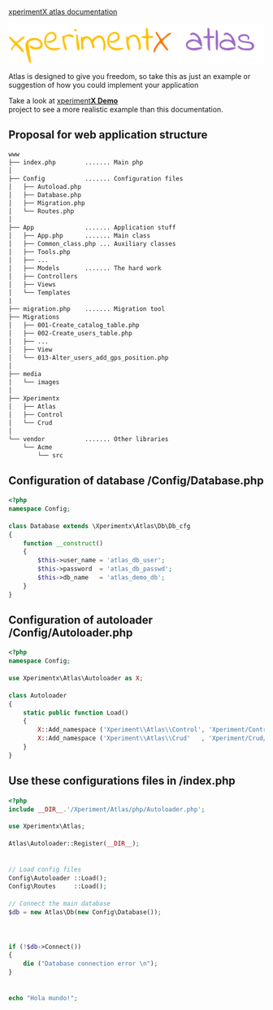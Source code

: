 [xperimentX atlas documentation](README.md) 

![xperimentx atlas](images/atlas.png)

Atlas is designed to give you freedom, so take this as just an example 
or suggestion of how you could implement your application

Take a look at [xperiment**X Demo**](https://github.com/xperimentx/demo)  
project to see a more realistic example than this documentation.


## Proposal for web application structure
```
www
├── index.php        ....... Main php
│
├── Config           ....... Configuration files
│   ├── Autoload.php
│   ├── Database.php
│   ├── Migration.php
│   └── Routes.php
│
├── App              ....... Application stuff
│   ├── App.php      ....... Main class
│   ├── Common_class.php ... Auxiliary classes
│   ├── Tools.php
│   ├── ...
│   ├── Models       ....... The hard work 
│   ├── Controllers  
│   ├── Views
│   └── Templates
|
├── migration.php    ....... Migration tool
├── Migrations
│   ├── 001-Create_catalog_table.php
│   ├── 002-Create_users_table.php
│   ├── ...
│   ├── View
│   └── 013-Alter_users_add_gps_position.php
│
├── media
│   └── images
│
├── Xperimentx
│   ├── Atlas
│   ├── Control
│   └── Crud
│
└── vendor           ....... Other libraries
    └── Acme
        └── src

```


## Configuration of database /Config/Database.php

```php
<?php
namespace Config;

class Database extends \Xperimentx\Atlas\Db\Db_cfg
{
    function __construct()
    {
        $this->user_name = 'atlas_db_user';
        $this->password  = 'atlas_db_passwd';
        $this->db_name   = 'atlas_demo_db';
    }
}
```

## Configuration of autoloader /Config/Autoloader.php

```php
<?php
namespace Config;

use Xperimentx\Atlas\Autoloader as X;

class Autoloader
{
    static public function Load()
    {
        X::Add_namespace ('Xperiment\\Atlas\\Control', 'Xperiment/Control/php');
        X::Add_namespace ('Xperiment\\Atlas\\Crud'   , 'Xperiment/Crud/php'   );
    }
}
```



## Use these configurations files in /index.php

```php
<?php
include __DIR__.'/Xperiment/Atlas/php/Autoloader.php';

use Xperimentx\Atlas;

Atlas\Autoloader::Register(__DIR__);


// Load config files
Config\Autoloader ::Load();
Config\Routes     ::Load();

// Connect the main database
$db = new Atlas\Db(new Config\Database());



if (!$db->Connect())
{
    die ("Database connection error \n");
}


echo "Hola mundo!";
```


